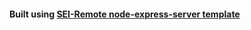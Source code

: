 #### Built using [SEI-Remote node-express-server template](https://github.com/SEI-Remote/node-express-server)